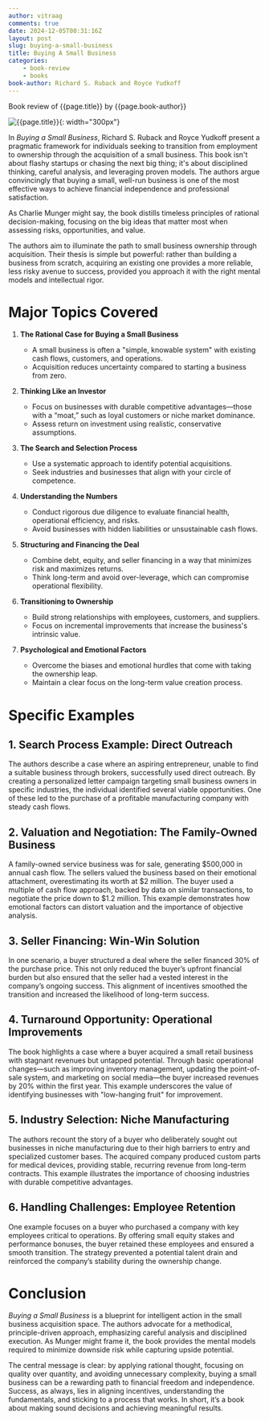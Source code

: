```yaml
---
author: vitraag
comments: true
date: 2024-12-05T00:31:16Z
layout: post
slug: buying-a-small-business 
title: Buying A Small Business
categories:
    - book-review
    - books
book-author: Richard S. Ruback and Royce Yudkoff
---
```

Book review of {{page.title}} by {{page.book-author}}

![{{page.title}}]({{site.url}}{{site.baseurl}}/assets/images/books/{{page.slug}}.jpg){: width="300px"}

In *Buying a Small Business*, Richard S. Ruback and Royce Yudkoff present a pragmatic framework for individuals seeking to transition from employment to ownership through the acquisition of a small business. This book isn't about flashy startups or chasing the next big thing; it's about disciplined thinking, careful analysis, and leveraging proven models. The authors argue convincingly that buying a small, well-run business is one of the most effective ways to achieve financial independence and professional satisfaction.

As Charlie Munger might say, the book distills timeless principles of rational decision-making, focusing on the big ideas that matter most when assessing risks, opportunities, and value.

The authors aim to illuminate the path to small business ownership through acquisition. Their thesis is simple but powerful: rather than building a business from scratch, acquiring an existing one provides a more reliable, less risky avenue to success, provided you approach it with the right mental models and intellectual rigor.

# **Major Topics Covered**
1. **The Rational Case for Buying a Small Business**  
   - A small business is often a "simple, knowable system" with existing cash flows, customers, and operations.
   - Acquisition reduces uncertainty compared to starting a business from zero.

2. **Thinking Like an Investor**  
   - Focus on businesses with durable competitive advantages—those with a “moat,” such as loyal customers or niche market dominance.
   - Assess return on investment using realistic, conservative assumptions.

3. **The Search and Selection Process**  
   - Use a systematic approach to identify potential acquisitions.
   - Seek industries and businesses that align with your circle of competence.

4. **Understanding the Numbers**  
   - Conduct rigorous due diligence to evaluate financial health, operational efficiency, and risks.
   - Avoid businesses with hidden liabilities or unsustainable cash flows.

5. **Structuring and Financing the Deal**  
   - Combine debt, equity, and seller financing in a way that minimizes risk and maximizes returns.
   - Think long-term and avoid over-leverage, which can compromise operational flexibility.

6. **Transitioning to Ownership**  
   - Build strong relationships with employees, customers, and suppliers.
   - Focus on incremental improvements that increase the business's intrinsic value.

7. **Psychological and Emotional Factors**  
   - Overcome the biases and emotional hurdles that come with taking the ownership leap.
   - Maintain a clear focus on the long-term value creation process.

# Specific Examples
## **1. Search Process Example: Direct Outreach**
The authors describe a case where an aspiring entrepreneur, unable to find a suitable business through brokers, successfully used direct outreach. By creating a personalized letter campaign targeting small business owners in specific industries, the individual identified several viable opportunities. One of these led to the purchase of a profitable manufacturing company with steady cash flows.

## **2. Valuation and Negotiation: The Family-Owned Business**
A family-owned service business was for sale, generating $500,000 in annual cash flow. The sellers valued the business based on their emotional attachment, overestimating its worth at $2 million. The buyer used a multiple of cash flow approach, backed by data on similar transactions, to negotiate the price down to $1.2 million. This example demonstrates how emotional factors can distort valuation and the importance of objective analysis.

## **3. Seller Financing: Win-Win Solution**
In one scenario, a buyer structured a deal where the seller financed 30% of the purchase price. This not only reduced the buyer’s upfront financial burden but also ensured that the seller had a vested interest in the company’s ongoing success. This alignment of incentives smoothed the transition and increased the likelihood of long-term success.

## **4. Turnaround Opportunity: Operational Improvements**
The book highlights a case where a buyer acquired a small retail business with stagnant revenues but untapped potential. Through basic operational changes—such as improving inventory management, updating the point-of-sale system, and marketing on social media—the buyer increased revenues by 20% within the first year. This example underscores the value of identifying businesses with "low-hanging fruit" for improvement.

## **5. Industry Selection: Niche Manufacturing**
The authors recount the story of a buyer who deliberately sought out businesses in niche manufacturing due to their high barriers to entry and specialized customer bases. The acquired company produced custom parts for medical devices, providing stable, recurring revenue from long-term contracts. This example illustrates the importance of choosing industries with durable competitive advantages.

## **6. Handling Challenges: Employee Retention**
One example focuses on a buyer who purchased a company with key employees critical to operations. By offering small equity stakes and performance bonuses, the buyer retained these employees and ensured a smooth transition. The strategy prevented a potential talent drain and reinforced the company’s stability during the ownership change.

# **Conclusion**
*Buying a Small Business* is a blueprint for intelligent action in the small business acquisition space. The authors advocate for a methodical, principle-driven approach, emphasizing careful analysis and disciplined execution. As Munger might frame it, the book provides the mental models required to minimize downside risk while capturing upside potential.

The central message is clear: by applying rational thought, focusing on quality over quantity, and avoiding unnecessary complexity, buying a small business can be a rewarding path to financial freedom and independence. Success, as always, lies in aligning incentives, understanding the fundamentals, and sticking to a process that works. In short, it’s a book about making sound decisions and achieving meaningful results.













